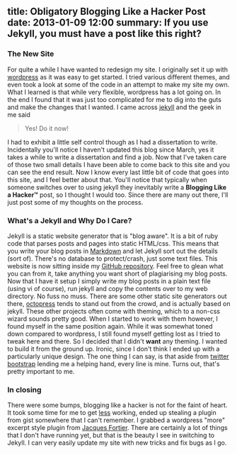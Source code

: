 title: Obligatory Blogging Like a Hacker Post
date: 2013-01-09 12:00
summary: If you use Jekyll, you must have a post like this right?
---

### The New Site
For quite a while I have wanted to redesign my site. I originally set it up
with [wordpress](http://wordpress.org) as it was easy to get started. I tried
various different themes, and even took a look at some of the code in an
attempt to make my site my own. What I learned is that while very flexible,
wordpress has a lot going on. In the end I found that it was just too
complicated for me to dig into the guts and make the changes that I wanted. I
came across [jekyll](https://github.com/mojombo/jekyll) and the geek in me said

>Yes! Do it now!

I had to exhibit a little self control though as I had a dissertation to write.
Incidentally you'll notice I haven't updated this blog since March, yes it
takes a while to write a dissertation and find a job. Now that I've taken care
of those two small details I have been able to come back to this site and you
can see the end result. Now I know every last little bit of code that goes into
this site, and I feel better about that. You'll notice that typically when
someone switches over to using jekyll they inevitably write a
**Blogging Like a Hacker™** post, so I thought I would too. Since there are
many out there, I'll just post some of my thoughts on the process.

### What's a Jekyll and Why Do I Care?
Jekyll is a static website generator that is "blog aware". It is a bit of ruby
code that parses posts and pages into static HTML/css. This means that you write
your blog posts in [Markdown](http://daringfireball.net/projects/markdown/) and
let Jekyll sort out the details (sort of). There's no database to
protect/crash, just some text files. This website is now sitting inside my
[GitHub repository](https://github.com/seepel/seanplynch.com). Feel free to
glean what you can from it, take anything you want short of plagiarising my
blog posts. Now that I have it setup I simply write my blog posts in a plain
text file (using vi of course), run jekyll and copy the contents over to my web
directory. No fuss no muss. There are some other static site generators out
there, [octopress](http://octopress.org) tends to stand out from the crowd, and
is actually based on jekyll. These other projects often come with theming,
which to a non-css wizard sounds pretty good. When I started to work with them
however, I found myself in the same position again. While it was somewhat toned
down compared to wordpress, I still found myself getting lost as I tried to
tweak here and there. So I decided that I didn't **want** any theming. I wanted
to build it from the ground up. Ironic, since I don't think I ended up with a
particularly unique design. The one thing I can say, is that aside from
[twitter bootstrap](http://twitter.github.com/bootstrap/) lending me a helping
hand, every line is mine. Turns out, that's pretty important to me.
 
### In closing
There were some bumps, blogging like a hacker is not for the faint of heart. It
took some time for me to get [less](http://lesscss.org) working, ended up
stealing a plugin from gist somewhere that I can't remember. I grabbed a
wordpress "more" excerpt style plugin from
[Jacques Fortier](http://www.jacquesf.com/2011/03/creating-excerpts-in-jekyll-with-wordpress-style-more-html-comments/).
There are certainly a lot of things that I don't have running yet, but that is
the beauty I see in switching to Jekyll. I can very easily update my site with
new tricks and fix bugs as I go.

